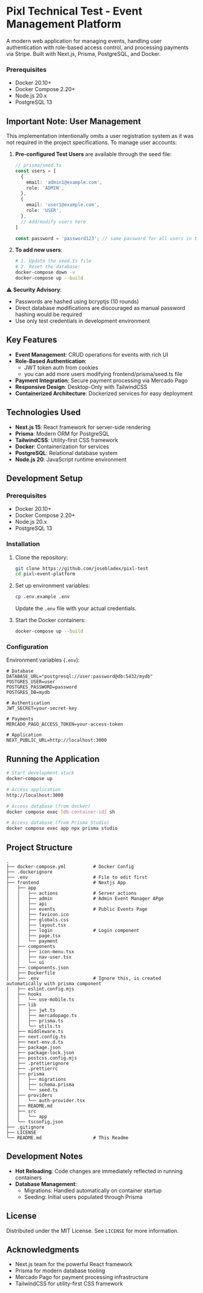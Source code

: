 # Pixl Technical Test - Event Management Platform

A modern web application for managing events, handling user authentication with role-based access control, and processing payments via Stripe. Built with Next.js, Prisma, PostgreSQL, and Docker.

### Prerequisites
- Docker 20.10+
- Docker Compose 2.20+
- Node.js 20.x
- PostgreSQL 13


## Important Note: User Management

This implementation intentionally omits a user registration system as it was not required in the project specifications. To manage user accounts:

1. **Pre-configured Test Users** are available through the seed file:
   ```typescript
   // prisma/seed.ts
   const users = [
     {
       email: 'admin1@example.com',
       role: 'ADMIN',
     },
     {
       email: 'user1@example.com', 
       role: 'USER',
     },
     // Add/modify users here
   ]

   const password = 'password123'; // same password for all users in this seed

   ```
   

2. **To add new users**:
   ```bash
   # 1. Update the seed.ts file
   # 2. Reset the database:
   docker-compose down -v
   docker-compose up --build
   ```

⚠️ **Security Advisory**: 
- Passwords are hashed using bcryptjs (10 rounds)
- Direct database modifications are discouraged as manual password hashing would be required
- Use only test credentials in development environment

## Key Features
- **Event Management**: CRUD operations for events with rich UI
- **Role-Based Authentication**: 
  - JWT token auth from cookies
  - you can add more users modifying frontend/prisma/seed.ts file
- **Payment Integration**: Secure payment processing via Mercado Pago
- **Responsive Design**: Desktop-Only with TailwindCSS
- **Containerized Architecture**: Dockerized services for easy deployment

## Technologies Used
- **Next.js 15**: React framework for server-side rendering
- **Prisma**: Modern ORM for PostgreSQL
- **TailwindCSS**: Utility-first CSS framework
- **Docker**: Containerization for services
- **PostgreSQL**: Relational database system
- **Node.js 20**: JavaScript runtime environment

## Development Setup

### Prerequisites
- Docker 20.10+
- Docker Compose 2.20+
- Node.js 20.x
- PostgreSQL 13

### Installation
1. Clone the repository:
   ```bash
   git clone https://github.com/josebladex/pixl-test
   cd pixl-event-platform
   ```

2. Set up environment variables:
   ```bash
   cp .env.example .env
   ```
   Update the `.env` file with your actual credentials.

3. Start the Docker containers:
   ```bash
   docker-compose up --build
   ```

### Configuration
Environment variables (`.env`):
```env
# Database
DATABASE_URL="postgresql://user:password@db:5432/mydb"
POSTGRES_USER=user
POSTGRES_PASSWORD=password
POSTGRES_DB=mydb

# Authentication
JWT_SECRET=your-secret-key

# Payments
MERCADO_PAGO_ACCESS_TOKEN=your-access-token

# Application
NEXT_PUBLIC_URL=http://localhost:3000
```

## Running the Application
```bash
# Start development stack
docker-compose up

# Access application
http://localhost:3000

# Access database (from docker)
docker compose exec [db-container-id] sh

# Access database (from Prisma Studio)
docker compose exec app npx prisma studio
```

## Project Structure
```
.
├── docker-compose.yml          # Docker Config
├── .dockerignore
├── .env                        # File to edit first
├── frontend                    # Nextjs App
│   ├── app
│   │   ├── actions             # Server actions
│   │   ├── admin               # Admin Event Manager APge
│   │   ├── api
│   │   ├── events              # Public Events Page
│   │   ├── favicon.ico
│   │   ├── globals.css
│   │   ├── layout.tsx
│   │   ├── login               # Login component
│   │   ├── page.tsx
│   │   └── payment
│   ├── components
│   │   ├── icon-menu.tsx
│   │   ├── nav-user.tsx
│   │   └── ui
│   ├── components.json
│   ├── Dockerfile
│   ├── .env                    # Ignore this, is created automatically with prisma component
│   ├── eslint.config.mjs
│   ├── hooks
│   │   └── use-mobile.ts
│   ├── lib
│   │   ├── jwt.ts
│   │   ├── mercadopago.ts
│   │   ├── prisma.ts
│   │   └── utils.ts
│   ├── middleware.ts
│   ├── next.config.ts
│   ├── next-env.d.ts
│   ├── package.json
│   ├── package-lock.json
│   ├── postcss.config.mjs
│   ├── .prettierignore
│   ├── .prettierrc
│   ├── prisma
│   │   ├── migrations
│   │   ├── schema.prisma
│   │   └── seed.ts
│   ├── providers
│   │   └── auth-provider.tsx
│   ├── README.md
│   ├── src
│   │   └── app
│   └── tsconfig.json
├── .gitignore
├── LICENSE
└── README.md                   # This Readme
```

## Development Notes
- **Hot Reloading**: Code changes are immediately reflected in running containers
- **Database Management**:
  - Migrations: Handled automatically on container startup
  - Seeding: Initial users populated through Prisma

## License
Distributed under the MIT License. See `LICENSE` for more information.

## Acknowledgments
- Next.js team for the powerful React framework
- Prisma for modern database tooling
- Mercado Pago for payment processing infrastructure
- TailwindCSS for utility-first CSS framework
```